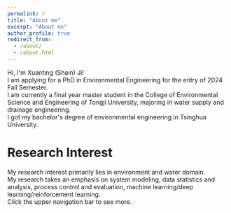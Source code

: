```yaml
---
permalink: /
title: "About me"
excerpt: "About me"
author_profile: true
redirect_from: 
  - /about/
  - /about.html
---
```


Hi, I'm Xuanting \(Shain\) Ji! <br>
I am applying for a PhD in Environmental Engineering for the entry of 2024 Fall Semester. <br>
I am currently a final year master student in the College of Environmental Science and Engineering of Tongji University, majoring in water supply and drainage engineering. <br>
I got my bachelor's degree of environmental engineering in Tsinghua University. <br>

Research Interest
======
My research interest primarily lies in environment and water domain. <br>
My research takes an emphasis on system modeling, data statistics and analysis, process control and evaluation, machine learning/deep learning/reinforcement learning. <br>
Click the upper navigation bar to see more.
